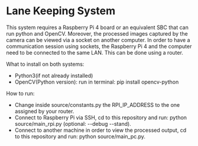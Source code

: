 # Lane Keeping System

This system requires a Raspberry Pi 4 board or an equivalent SBC that can run python and OpenCV. 
Moreover, the processed images captured by the camera can be viewed via a socket on another computer.
In order to have a communication session using sockets, the Raspberry Pi 4 and the computer need to be connected to the same LAN. This can be done using a router.

What to install on both systems:
- Python3(if not already installed)
- OpenCV(Python version): run in terminal: pip install opencv-python

How to run:
- Change inside source/constants.py the RPI_IP_ADDRESS to the one assigned by your router.
- Connect to Raspberry Pi via SSH, cd to this repository and run: python source/main_rpi.py (optional: --debug --stand).
- Connect to another machine in order to view the processed output, cd to this repository and run: python source/main_pc.py.